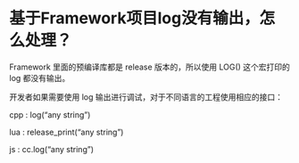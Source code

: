 # **基于Framework项目log没有输出，怎么处理？** #

Framework 里面的预编译库都是 release 版本的，所以使用 LOG() 这个宏打印的 log 都没有输出。 

开发者如果需要使用 log 输出进行调试，对于不同语言的工程使用相应的接口： 

cpp : log(“any string”) 

lua : release_print(“any string”) 

js : cc.log(“any string”) 